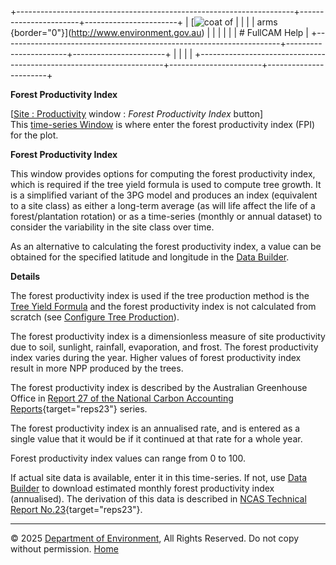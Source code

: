 +---------------------------------------------------------------------+-----------------------+-----------------------+
| [![coat of                                                          |                       | [](index.htm)         |
| arms](imgs/coa_env.png){border="0"}](http://www.environment.gov.au) |                       |                       |
|                                                                     |                       | # FullCAM Help        |
+---------------------------------------------------------------------+-----------------------+-----------------------+
|                                                                     |                       |                       |
+---------------------------------------------------------------------+-----------------------+-----------------------+

**Forest Productivity Index**

\[[Site : Productivity](64_Site_Productivity.htm) window : *Forest
Productivity Index* button\]\
This [time-series Window](135_time-series%20window.htm) is where enter
the forest productivity index (FPI) for the plot.

**Forest Productivity Index**

This window provides options for computing the forest productivity
index, which is required if the tree yield formula is used to compute
tree growth. It is a simplified variant of the 3PG model and produces an
index (equivalent to a site class) as either a long-term average (as
will life affect the life of a forest/plantation rotation) or as a
time-series (monthly or annual dataset) to consider the variability in
the site class over time.

As an alternative to calculating the forest productivity index, a value
can be obtained for the specified latitude and longitude in the [Data
Builder](132_Data%20Builder.htm).

**Details**

The forest productivity index is used if the tree production method is
the [Tree Yield Formula](130_Tree%20Yield%20Formula.htm) and the forest
productivity index is not calculated from scratch (see [Configure Tree
Production](108_Configure%20Tree%20Production.htm)).

The forest productivity index is a dimensionless measure of site
productivity due to soil, sunlight, rainfall, evaporation, and frost.
The forest productivity index varies during the year. Higher values of
forest productivity index result in more NPP produced by the trees.

The forest productivity index is described by the Australian Greenhouse
Office in [Report 27 of the National Carbon Accounting
Reports](reps/TR27%20Biomass%20Estimation%20Approaches%20for%20Assessment%20of%20Stocks%20and%20Stock%20Change.pdf){target="reps23"}
series.

The forest productivity index is an annualised rate, and is entered as a
single value that it would be if it continued at that rate for a whole
year.

Forest productivity index values can range from 0 to 100.

If actual site data is available, enter it in this time-series. If not,
use [Data Builder](132_Data%20Builder.htm) to download estimated monthly
forest productivity index (annualised). The derivation of this data is
described in [NCAS Technical Report
No.23](reps/TR23%20Developing%20a%20National%20Forest%20Productivity%20Model.pdf){target="reps23"}.

------------------------------------------------------------------------

© 2025 [Department of
Environment](http://www.environment.gov.au "Department of Environment"),
All Rights Reserved. Do not copy without permission.
[Home](index.htm "help index")
